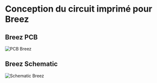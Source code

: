 # Conception du circuit imprimé pour Breez

## Breez PCB
![PCB Breez](https://cdn.discordapp.com/attachments/922880875182587904/933390708100980787/breez_pcv.png)
## Breez Schematic
![Schematic Breez](https://cdn.discordapp.com/attachments/922880875182587904/933390917958762506/breez_schematic.png)

